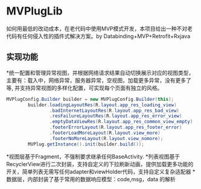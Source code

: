 # MVPlugLib
如何用最低的改动成本，在老代码中使用MVP模式开发，本项目给出一种不对老代码有任何侵入性的插件式解决方案。by Databinding+MVP+Retrofit+Rxjava

## 实现功能
*统一配置和管理异常视图，并根据网络请求结果自动切换展示对应的视图类型，主要有：载入中，网络异常，服务器异常，空视图，加载更多异常，没有更多了等,
并支持异常视图的多样化配置，可实现每个页面有独立的风格。
``` java
MVPlugConfig.Builder builder = new MVPlugConfig.Builder(this);
        builder.loadingLayoutRes(R.layout.app_res_loading_view)
                .badInternetLayoutRes(R.layout.app_res_bad_view)
                .resFailureLayoutRes(R.layout.app_res_error_view)
                .emptyDataViewRes(R.layout.app_res_common_view_empty)
                .footerErrorLayout(R.layout.app_res_footer_error)
                .footerLoadMoreLayout(R.layout.view_more)
                .footerNoMoreLayout(R.layout.view_nomore);
        MVPlug.getInstance().init(builder.build());
```

*视图层基于Fragment，不强制要求继承任何BaseActivity.
*列表视图基于RecyclerView进行二次封装，支持自定义的下拉刷新动画，提供加载更多功能的开关，简单列表无需写任何adapter和viewHolder代码，支持自定义复杂适配器
*数据层，内部封装了基于常用的数据响应模型：code,msg，data 的解析

